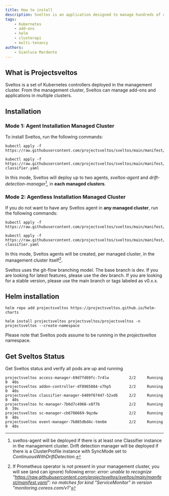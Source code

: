 ```yaml
---
title: How to install
description: Sveltos is an application designed to manage hundreds of clusters by providing declarative cluster APIs. Learn here how to install Sveltos.
tags:
    - Kubernetes
    - add-ons
    - helm
    - clusterapi
    - multi-tenancy
authors:
    - Gianluca Mardente
---
```


## What is Projectsveltos

Sveltos is a set of Kubernetes controllers deployed in the management cluster. From the management cluster, Sveltos can manage add-ons and applications in multiple clusters.

## Installation

### Mode 1: Agent Installation Managed Cluster

To install Sveltos, run the following commands:

```
kubectl apply -f https://raw.githubusercontent.com/projectsveltos/sveltos/main/manifest/manifest.yaml

kubectl apply -f https://raw.githubusercontent.com/projectsveltos/sveltos/main/manifest/default-classifier.yaml
```

In this mode, Sveltos will deploy up to two agents, *sveltos-agent* and *drift-detection-manager*[^1], in **each managed clusters**.

### Mode 2: Agentless Installation Managed Cluster

If you do not want to have any Sveltos agent in **any managed cluster**, run the following commands:

```
kubectl apply -f https://raw.githubusercontent.com/projectsveltos/sveltos/main/manifest/agents_in_mgmt_cluster_manifest.yaml

kubectl apply -f https://raw.githubusercontent.com/projectsveltos/sveltos/main/manifest/default-classifier.yaml
```

In this mode, Sveltos agents will be created, per managed cluster, in the management cluster itself[^2].

Sveltos uses the git-flow branching model. The base branch is dev. If you are looking for latest features, please use the dev branch. If you are looking for a stable version, please use the main branch or tags labeled as v0.x.x.

## Helm installation

```
helm repo add projectsveltos https://projectsveltos.github.io/helm-charts

helm install projectsveltos projectsveltos/projectsveltos -n projectsveltos --create-namespace
```

Please note that Sveltos pods assume to be running in the *projectsveltos* namespace.

## Get Sveltos Status​

Get Sveltos status and verify all pods are up and running

```
projectsveltos access-manager-69d7fd69fc-7r4lw         2/2     Running   0  40s
projectsveltos addon-controller-df8965884-x7hp5        2/2     Running   0  40s
projectsveltos classifier-manager-6489f67447-52xd6     2/2     Running   0  40s
projectsveltos hc-manager-7b6d7c4968-x8f7b             2/2     Running   0  39s
projectsveltos sc-manager-cb6786669-9qzdw              2/2     Running   0  40s
projectsveltos event-manager-7b885dbd4c-tmn6m          2/2     Running   0  40s
```

[^1]: sveltos-agent will be deployed if there is at least one Classifier instance in the management cluster. Drift detection manager will be deployed if there is a ClusterProfile instance with SyncMode set to *ContinuousWithDriftDetection*.
[^2]: If Prometheus operator is not present in your management cluster, you will see (and can ignore) following error: *error: unable to recognize "https://raw.githubusercontent.com/projectsveltos/sveltos/main/manifest/manifest.yaml": no matches for kind "ServiceMonitor" in version "monitoring.coreos.com/v1"*